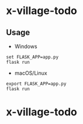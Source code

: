 # x-village-todo


## Usage

- Windows
```
set FLASK_APP=app.py
flask run
```
- macOS/Linux
```
export FLASK_APP=app.py
flask run
```
# x-village-todo
